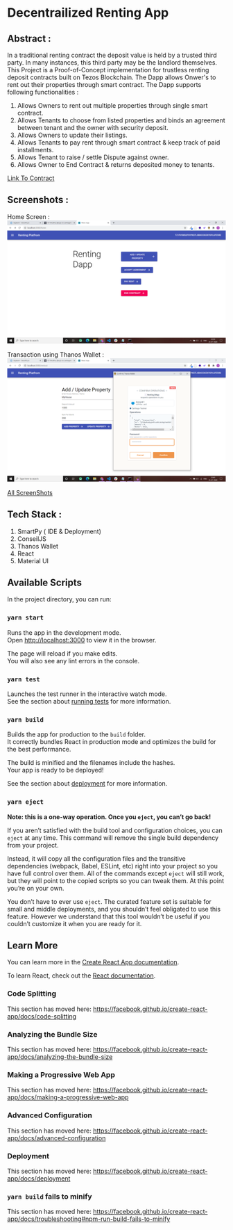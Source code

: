 # Decentrailized Renting App

## Abstract :

In a traditional renting contract the deposit value is held by a trusted third party. In many instances, this third party may be the landlord themselves. This Project is a Proof-of-Concept implementation for trustless renting deposit contracts built on Tezos Blockchain. The Dapp allows Onwer's to rent out their properties through smart contract. The Dapp supports following functionalities :

1. Allows Owners to rent out multiple properties through single smart contract.
2. Allows Tenants to choose from listed properties and binds an agreement between tenant and the owner with security deposit.
3. Allows Owners to update their listings.
4. Allows Tenants to pay rent through smart contract & keep track of paid installments.
5. Allows Tenant to raise / settle Dispute against owner.
6. Allows Owner to End Contract & returns deposited money to tenants.

[Link To Contract ](./contract/rent.py)

## Screenshots :

Home Screen :
![HomeScreen](./screenshots/1.png)

Transaction using Thanos Wallet :
![HomeScreen](./screenshots/6.png)

[All ScreenShots](./screenshots)

## Tech Stack :

1. SmartPy ( IDE & Deployment)
2. ConseilJS
3. Thanos Wallet
4. React
5. Material UI

## Available Scripts

In the project directory, you can run:

### `yarn start`

Runs the app in the development mode.<br />
Open [http://localhost:3000](http://localhost:3000) to view it in the browser.

The page will reload if you make edits.<br />
You will also see any lint errors in the console.

### `yarn test`

Launches the test runner in the interactive watch mode.<br />
See the section about [running tests](https://facebook.github.io/create-react-app/docs/running-tests) for more information.

### `yarn build`

Builds the app for production to the `build` folder.<br />
It correctly bundles React in production mode and optimizes the build for the best performance.

The build is minified and the filenames include the hashes.<br />
Your app is ready to be deployed!

See the section about [deployment](https://facebook.github.io/create-react-app/docs/deployment) for more information.

### `yarn eject`

**Note: this is a one-way operation. Once you `eject`, you can’t go back!**

If you aren’t satisfied with the build tool and configuration choices, you can `eject` at any time. This command will remove the single build dependency from your project.

Instead, it will copy all the configuration files and the transitive dependencies (webpack, Babel, ESLint, etc) right into your project so you have full control over them. All of the commands except `eject` will still work, but they will point to the copied scripts so you can tweak them. At this point you’re on your own.

You don’t have to ever use `eject`. The curated feature set is suitable for small and middle deployments, and you shouldn’t feel obligated to use this feature. However we understand that this tool wouldn’t be useful if you couldn’t customize it when you are ready for it.

## Learn More

You can learn more in the [Create React App documentation](https://facebook.github.io/create-react-app/docs/getting-started).

To learn React, check out the [React documentation](https://reactjs.org/).

### Code Splitting

This section has moved here: https://facebook.github.io/create-react-app/docs/code-splitting

### Analyzing the Bundle Size

This section has moved here: https://facebook.github.io/create-react-app/docs/analyzing-the-bundle-size

### Making a Progressive Web App

This section has moved here: https://facebook.github.io/create-react-app/docs/making-a-progressive-web-app

### Advanced Configuration

This section has moved here: https://facebook.github.io/create-react-app/docs/advanced-configuration

### Deployment

This section has moved here: https://facebook.github.io/create-react-app/docs/deployment

### `yarn build` fails to minify

This section has moved here: https://facebook.github.io/create-react-app/docs/troubleshooting#npm-run-build-fails-to-minify
